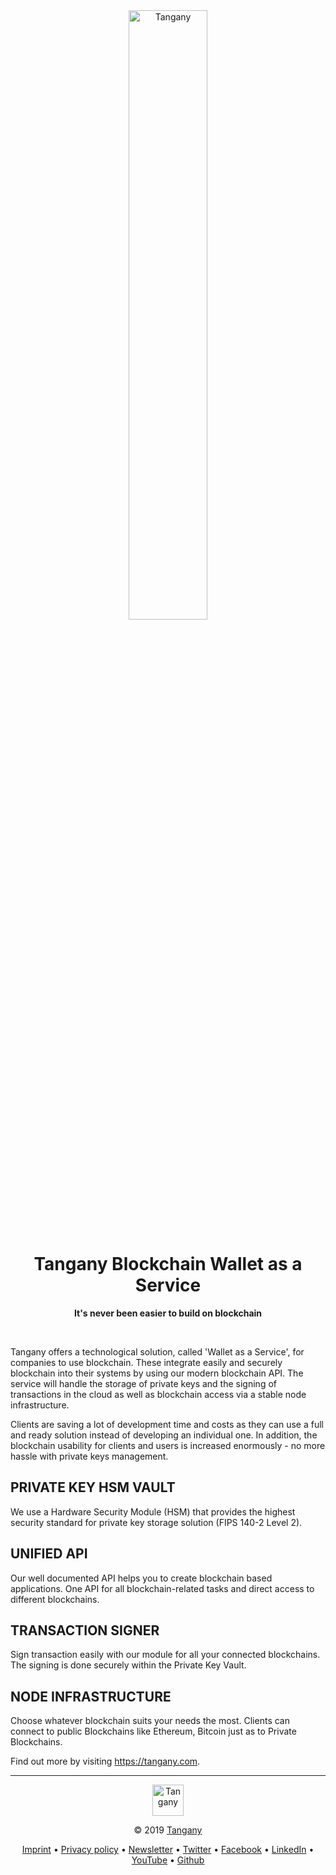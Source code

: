 <div align="center">  
  <a href="https://tangany.com">  
    <img src="https://raw.githubusercontent.com/Tangany/cloud-wallet/master/docs/tangany.gif"  alt="Tangany" width="50%" />  
  </a>  
  <h1>Tangany Blockchain Wallet as a Service</h1>      
  <p>  
    <strong>It's never been easier to build on blockchain</strong>  
  </p>      
  <br/>  
</div>  

Tangany offers a technological solution, called 'Wallet as a Service', for companies to use blockchain. These integrate easily and securely blockchain into their systems by using our modern blockchain API. The service will handle the storage of private keys and the signing of transactions in the cloud as well as blockchain access via a stable node infrastructure.

Clients are saving a lot of development time and costs as they can use a full and ready solution instead of developing an individual one. In addition, the blockchain usability for clients and users is increased enormously - no more hassle with private keys management.

## PRIVATE KEY HSM VAULT
We use a Hardware Security Module (HSM) that provides the highest security standard for private key storage solution (FIPS 140-2 Level 2).

## UNIFIED API
Our well documented API helps you to create blockchain based applications. One API for all blockchain-related tasks and direct access to different blockchains.

## TRANSACTION SIGNER
Sign transaction easily with our module for all your connected blockchains. The signing is done securely within the Private Key Vault.

## NODE INFRASTRUCTURE
Choose whatever blockchain suits your needs the most. Clients can connect to public Blockchains like Ethereum, Bitcoin just as to Private Blockchains.

Find out more by visiting https://tangany.com.

***
<div align="center">
<p>   
<img src="https://raw.githubusercontent.com/Tangany/cloud-wallet/master/docs/logo.svg?sanitize=true"  alt="Tangany" height="50" align="middle" />  
</p>
<p>
© 2019 <a href="https://tangany.com">Tangany</a>
</p>
<p>
 <a href="https://tangany.com/imprint/">Imprint</a>
• <a href="https://tangany.com/imprint/">Privacy policy</a>
• <a href="https://tangany.com#newsletter">Newsletter</a>
• <a href="https://twitter.com/tangany_wallet">Twitter</a>
• <a href="https://www.facebook.com/tanganywallet">Facebook</a>
• <a href="https://www.linkedin.com/company/tangany/">LinkedIn</a>
• <a href="https://www.youtube.com/channel/UCmDr1clodG1ov-iX_GMkwMA">YouTube</a>
• <a href="https://github.com/Tangany/">Github</a>
</p>
</div>

